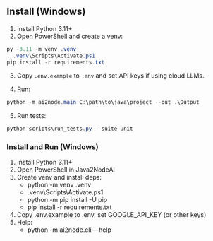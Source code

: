 ﻿## Install (Windows)

1. Install Python 3.11+
2. Open PowerShell and create a venv:

```powershell
py -3.11 -m venv .venv
. .venv\Scripts\Activate.ps1
pip install -r requirements.txt
```

3. Copy `.env.example` to `.env` and set API keys if using cloud LLMs.

4. Run:

```powershell
python -m ai2node.main C:\path\to\java\project --out .\Output
```

5. Run tests:

```powershell
python scripts\run_tests.py --suite unit
```

### Install and Run (Windows)

1. Install Python 3.11+
2. Open PowerShell in Java2NodeAI
3. Create venv and install deps:
   - python -m venv .venv
   - .venv\Scripts\Activate.ps1
   - python -m pip install -U pip
   - pip install -r requirements.txt
4. Copy .env.example to .env, set GOOGLE_API_KEY (or other keys)
5. Help:
   - python -m ai2node.cli --help
